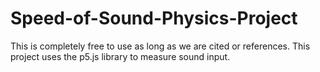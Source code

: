 # Speed-of-Sound-Physics-Project
This is completely free to use as long as we are cited or references. This project uses the p5.js library to measure sound input.
